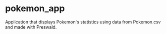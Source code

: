 # pokemon_app
 
Application that displays Pokemon's statistics using data from Pokemon.csv and made with Preswald.
